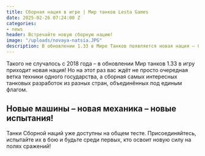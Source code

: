 ```yaml
---
title: Сборная нация в игре | Мир танков Lesta Games
date: 2025-02-26 07:24:00 Z
categories:
- news
header: Встречайте новую сборную нацию!
image: "/uploads/novaya-natsia.JPG"
description: В обновлении 1.33 в Мире Танков появляется новая нация – Сборная, объединяющая лучшие танковые разработки разных стран. 
---
```


Такого не случалось с 2018 года – в обновлении Мир танков 1.33 в игру приходит новая нация! Но на этот раз вас ждёт не просто очередная ветка техники одного государства, а сборная самых интересных танковых разработок из разных стран, объединённых под единым флагом.

## Новые машины – новая механика – новые испытания!

Танки Сборной наций уже доступны на общем тесте. Присоединяйтесь, испытайте их в бою и будьте среди первых, кто освоит новую силу на полях сражений!

<!-- Yandex.RTB R-A-1959236-7 -->
<div id="yandex_rtb_R-A-1959236-7"></div>
<script>window.yaContextCb.push(()=>{
	Ya.Context.AdvManager.render({
		"blockId": "R-A-1959236-7",
		"renderTo": "yandex_rtb_R-A-1959236-7"
	})
})
</script>

